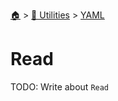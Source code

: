 <!--startTocHeader-->
[🏠](../../README.md) > [🔧 Utilities](../README.md) > [YAML](README.md)
# Read
<!--endTocHeader-->
TODO: Write about `Read`
<!--startTocSubtopic-->

<!--endTocSubtopic-->